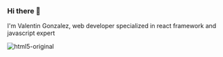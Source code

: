 ### Hi there 👋


I'm Valentin Gonzalez, web developer specialized in react framework and javascript expert

![html5-original](https://user-images.githubusercontent.com/101377457/175459233-28890eec-3529-49d1-b1a3-77a1c9a7cc34.svg)
